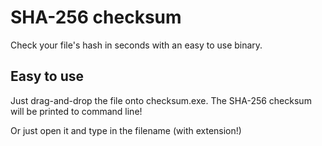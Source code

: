 # SHA-256 checksum
Check your file's hash in seconds with an easy to use binary.

## Easy to use
Just drag-and-drop the file onto checksum.exe. The SHA-256 checksum will be printed to command line!

Or just open it and type in the filename (with extension!)
